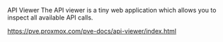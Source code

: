 API Viewer 
The API viewer is a tiny web application which allows you to inspect all available API calls.

https://pve.proxmox.com/pve-docs/api-viewer/index.html

